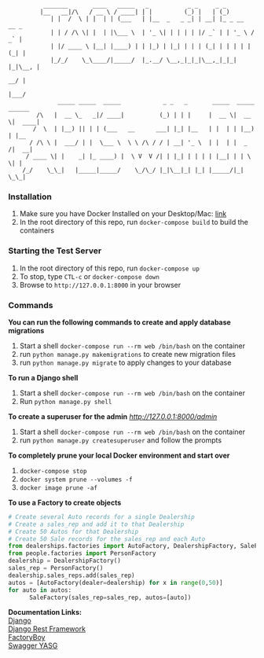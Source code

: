               _______       ____   _____   _           _ _     _ _
             |__   __|/\   / __ \ / ____| | |         (_) |   | (_)
                | |  /  \ | |  | | (___   | |__  _   _ _| | __| |_ _ __   __ _
                | | / /\ \| |  | |\___ \  | '_ \| | | | | |/ _` | | '_ \ / _` |
                | |/ ____ \ |__| |____) | | |_) | |_| | | | (_| | | | | | (_| |
                |_/_/    \_\____/|_____/  |_.__/ \__,_|_|_|\__,_|_|_| |_|\__, |
                                                                          __/ |
                                                                         |___/
                  _____ _____  _____            _ _   _       _____  _____  ______
            /\   |  __ \_   _|/ ____|          (_) | | |     |  __ \|  __ \|  ____|
           /  \  | |__) || | | (___   __      ___| |_| |__   | |  | | |__) | |__
          / /\ \ |  ___/ | |  \___ \  \ \ /\ / / | __| '_ \  | |  | |  _  /|  __|
         / ____ \| |    _| |_ ____) |  \ V  V /| | |_| | | | | |__| | | \ \| |
        /_/    \_\_|   |_____|_____/    \_/\_/ |_|\__|_| |_| |_____/|_|  \_\_|


### Installation
1.  Make sure you have Docker Installed on your Desktop/Mac: [link](https://www.docker.com/products/docker-desktop)
2.  In the root directory of this repo, run `docker-compose build` to build the containers

### Starting the Test Server
1. In the root directory of this repo, run `docker-compose up`
2. To stop, type `CTL-c` or `docker-compose down`
3. Browse to `http://127.0.0.1:8000` in your browser

### Commands
**You can run the following commands to create and apply database migrations**
1. Start a shell `docker-compose run --rm web /bin/bash` on the container
2. run `python manage.py makemigrations` to create new migration files
3. run `python manage.py migrate` to apply changes to your database  
  
**To run a Django shell**
1. Start a shell `docker-compose run --rm web /bin/bash` on the container
2. Run `python manage.py shell`  

**To create a superuser for the admin** *http://127.0.0.1:8000/admin*
1. Start a shell `docker-compose run --rm web /bin/bash` on the container
2. run `python manage.py createsuperuser` and follow the prompts

**To completely prune your local Docker environment and start over**
1. `docker-compose stop`
2. `docker system prune --volumes -f`
3. `docker image prune -af`  
   
**To use a Factory to create objects**
```python
# Create several Auto records for a single Dealership
# Create a sales_rep and add it to that Dealership
# Create 50 Autos for that Dealership
# Create 50 Sale records for the sales_rep and each Auto
from dealerships.factories import AutoFactory, DealershipFactory, SaleFactory
from people.factories import PersonFactory
dealership = DealershipFactory()
sales_rep = PersonFactory()
dealership.sales_reps.add(sales_rep)
autos = [AutoFactory(dealer=dealership) for x in range(0,50)]
for auto in autos:
      SaleFactory(sales_rep=sales_rep, autos=[auto])
```

**Documentation Links:**  
[Django](https://docs.djangoproject.com/en/3.0/)  
[Django Rest Framework](https://www.django-rest-framework.org/)  
[FactoryBoy](https://factoryboy.readthedocs.io/en/latest/)  
[Swagger YASG](https://drf-yasg.readthedocs.io/en/stable/)
